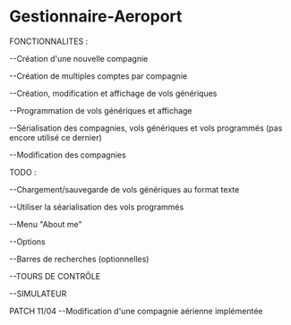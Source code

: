 # Gestionnaire-Aeroport

FONCTIONNALITES :

--Création d'une nouvelle compagnie

--Création de multiples comptes par compagnie

--Création, modification et affichage de vols génériques

--Programmation de vols génériques et affichage

--Sérialisation des compagnies, vols génériques et vols programmés (pas encore utilisé ce dernier)

--Modification des compagnies


TODO :

--Chargement/sauvegarde de vols génériques au format texte

--Utiliser la séarialisation des vols programmés

--Menu "About me"

--Options

--Barres de recherches (optionnelles)

--TOURS DE CONTRÔLE

--SIMULATEUR

PATCH 11/04
--Modification d'une compagnie aérienne implémentée
